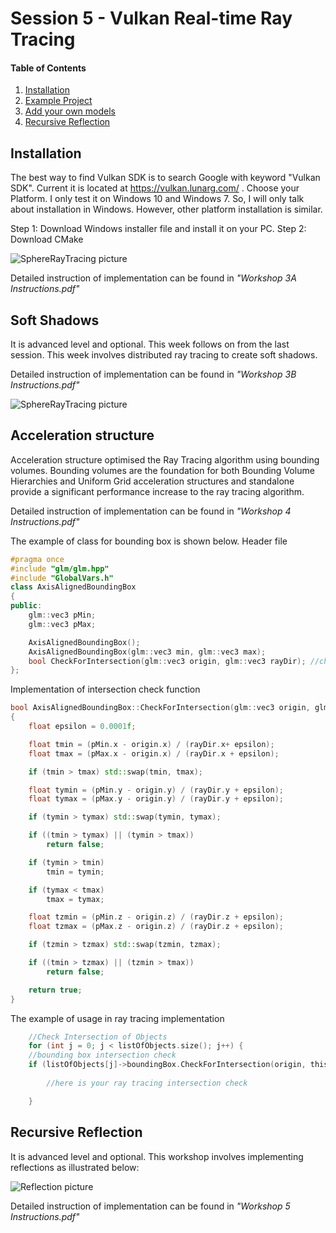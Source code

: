 # Session 5 - Vulkan Real-time Ray Tracing 

#### Table of Contents
1. [Installation](https://github.coventry.ac.uk/ac7020/322COM_TeachingMaterial/blob/master/Session%205#Installation)
2. [Example Project](https://github.coventry.ac.uk/ac7020/322COM_TeachingMaterial/blob/master/Session%205#Example-Project)
3. [Add your own models](https://github.coventry.ac.uk/ac7020/322COM_TeachingMaterial/blob/master/Session%205#Acceleration-structure)
4. [Recursive Reflection](https://github.coventry.ac.uk/ac7020/322COM_TeachingMaterial/blob/master/Session%205#Recursive-Reflection)

## Installation

The best way to find Vulkan SDK is to search Google with keyword "Vulkan SDK". Current it is located at
https://vulkan.lunarg.com/ . Choose your Platform. I only test it on Windows 10 and Windows 7. 
So, I will only talk about installation in Windows. However, other platform installation is similar. 

Step 1: Download Windows installer file and install it on your PC.
Step 2: Download CMake 


![SphereRayTracing picture](https://github.coventry.ac.uk/ac7020/322COM_TeachingMaterial/blob/master/Session%204/Readme%20Pictures/Shadows.jpg)

Detailed instruction of implementation can be found in _"Workshop 3A Instructions.pdf"_
 
## Soft Shadows

It is advanced level and optional. 
This week follows on from the last session. This week involves distributed ray tracing to create soft shadows.

Detailed instruction of implementation can be found in _"Workshop 3B Instructions.pdf"_

![SphereRayTracing picture](https://github.coventry.ac.uk/ac7020/322COM_TeachingMaterial/blob/master/Session%204/Readme%20Pictures/Shadows.jpg)

## Acceleration structure

Acceleration structure optimised the Ray Tracing algorithm using bounding volumes. Bounding volumes are
the foundation for both Bounding Volume Hierarchies and Uniform Grid acceleration structures and
standalone provide a significant performance increase to the ray tracing algorithm.

Detailed instruction of implementation can be found in _"Workshop 4 Instructions.pdf"_

The example of class for bounding box is shown below.
Header file

```C++
#pragma once
#include "glm/glm.hpp"
#include "GlobalVars.h"
class AxisAlignedBoundingBox
{
public:
	glm::vec3 pMin;
	glm::vec3 pMax;

	AxisAlignedBoundingBox();
	AxisAlignedBoundingBox(glm::vec3 min, glm::vec3 max);
	bool CheckForIntersection(glm::vec3 origin, glm::vec3 rayDir); //check intersection with bouding box
};
```

Implementation of intersection check function
```C++
bool AxisAlignedBoundingBox::CheckForIntersection(glm::vec3 origin, glm::vec3 rayDir)
{
	float epsilon = 0.0001f;

	float tmin = (pMin.x - origin.x) / (rayDir.x+ epsilon);
	float tmax = (pMax.x - origin.x) / (rayDir.x + epsilon);

	if (tmin > tmax) std::swap(tmin, tmax);

	float tymin = (pMin.y - origin.y) / (rayDir.y + epsilon);
	float tymax = (pMax.y - origin.y) / (rayDir.y + epsilon);

	if (tymin > tymax) std::swap(tymin, tymax);

	if ((tmin > tymax) || (tymin > tmax))
		return false;

	if (tymin > tmin)
		tmin = tymin;

	if (tymax < tmax)
		tmax = tymax;

	float tzmin = (pMin.z - origin.z) / (rayDir.z + epsilon);
	float tzmax = (pMax.z - origin.z) / (rayDir.z + epsilon);

	if (tzmin > tzmax) std::swap(tzmin, tzmax);

	if ((tmin > tzmax) || (tzmin > tmax))
		return false;

	return true;
}
```

The example of usage in ray tracing implementation
```C++
    //Check Intersection of Objects
	for (int j = 0; j < listOfObjects.size(); j++) {
	//bounding box intersection check
	if (listOfObjects[j]->boundingBox.CheckForIntersection(origin, thisPixelRayDir)) {
		
		//here is your ray tracing intersection check

	}
```

## Recursive Reflection

It is advanced level and optional. 
This workshop involves implementing reflections as illustrated below:

![Reflection picture](https://github.coventry.ac.uk/ac7020/322COM_TeachingMaterial/blob/master/Session%204/Readme%20Pictures/Reflection.jpg)

Detailed instruction of implementation can be found in _"Workshop 5 Instructions.pdf"_